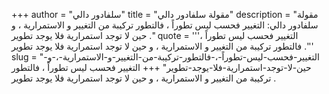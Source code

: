 +++
author = "سلفادور دالي"
title = "مقولة سلفادور دالي"
description = "مقولة سلفادور دالي: التغيير فحسب ليس تطوراً ، فالتطور تركيبة من التغيير و الاستمرارية ، و حين لا توجد استمرارية فلا يوجد تطوير ."
quote = '''التغيير فحسب ليس تطوراً ، فالتطور تركيبة من التغيير و الاستمرارية ، و حين لا توجد استمرارية فلا يوجد تطوير .'''
slug = "التغيير-فحسب-ليس-تطوراً-،-فالتطور-تركيبة-من-التغيير-و-الاستمرارية-،-و-حين-لا-توجد-استمرارية-فلا-يوجد-تطوير"
+++
التغيير فحسب ليس تطوراً ، فالتطور تركيبة من التغيير و الاستمرارية ، و حين لا توجد استمرارية فلا يوجد تطوير .
